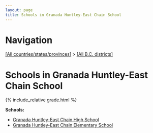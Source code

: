 ```yaml
---
layout: page
title: Schools in Granada Huntley-East Chain School
---
```

# Navigation

[[All countries/states/provinces]](../..) > [[All B.C. districts]](..)

# Schools in Granada Huntley-East Chain School

{% include_relative grade.html %}

**Schools:**

- [Granada Huntley-East Chain High School](Granada_Huntley-East_Chain_High_School.md)
- [Granada Huntley-East Chain Elementary School](Granada_Huntley-East_Chain_Elementary_School.md)
